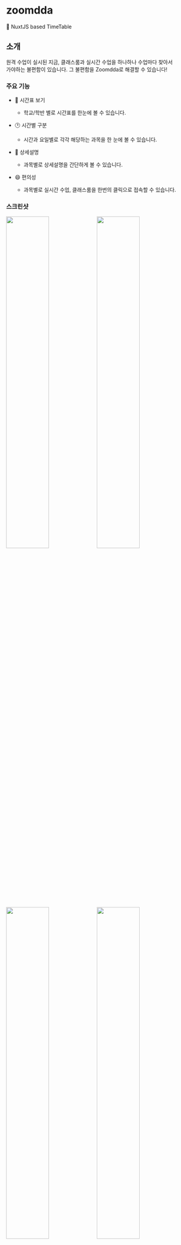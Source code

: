 # zoomdda

📆 NuxtJS based TimeTable

## 소개

원격 수업이 실시된 지금, 클래스룸과 실시간 수업을 하나하나 수업마다 찾아서<br/>
가야하는 불편함이 있습니다. 그 불편함을 Zoomdda로 해결할 수 있습니다!

### 주요 기능

- 📅 시간표 보기
  - 학교/학반 별로 시간표를 한눈에 볼 수 있습니다.
- 🕑 시간별 구분
  - 시간과 요일별로 각각 해당하는 과목을 한 눈에 볼 수 있습니다.
- 💬 상세설명
  - 과목별로 상세설명을 간단하게 볼 수 있습니다.
- 😄 편의성

  - 과목별로 실시간 수업, 클래스룸을 한번의 클릭으로 접속할 수 있습니다.

### 스크린샷

<div>
  <img src="https://user-images.githubusercontent.com/51149996/79977055-98d32c00-84d8-11ea-90aa-e980434220c8.jpg" width="48%">
  <img src="https://user-images.githubusercontent.com/51149996/79977118-ad172900-84d8-11ea-8afa-8c18f1a4dbd6.jpg" width="48%">
</div>
<div>
  <img src="https://user-images.githubusercontent.com/51149996/79977291-fb2c2c80-84d8-11ea-9380-8afa17be17c4.jpg" width="48%">
  <img src="https://user-images.githubusercontent.com/51149996/79977192-cd46e800-84d8-11ea-8e3d-4394c569ef41.jpg" width="48%">
</div>

## 사용방법

```diff
- 학교에서 준 url로 먼저 꼭 접속해야한다.

+ 접속 이후 학년, 반을 선택 후 접속한다.
```

### 클래스룸 이용방법

<div>
  <img src="https://user-images.githubusercontent.com/51149996/79978463-ef416a00-84da-11ea-9430-e0fef5b38cb7.png" width="48%">
  <img src="https://user-images.githubusercontent.com/51149996/79978566-1304b000-84db-11ea-90a7-d6443efb7078.PNG" width="48%">
</div>

<br />

- 위와 같은 오류 발생 시 해결방법

<br />
  
  <img src="https://user-images.githubusercontent.com/51149996/79978892-9d4d1400-84db-11ea-8e68-7b94809f6827.png" width="300px">

- 클래스룸의 url중 `u/1` 부분을 클래스룸에 가입한 계정에 맞게 변경
- ex) 첫 번째 계정 : `u/0`, 두 번째 계정 : `u/1`

  <img src="https://user-images.githubusercontent.com/51149996/79979283-3aa84800-84dc-11ea-9721-93dd15fa2deb.PNG" width="200px">

## 개발환경

- Visual Studio Code

  - NuxtJS

## 정보

- 학교 시간표를 웹상에서 쉽게 관리할 수 있습니다.
- 개발
  - 웹　: [차승호](https://github.com/Sh031224)
  - 서버: [최진우](https://github.com/Choi-jinwoo)
- 문의: 1cktmdgh2@gmail.com
